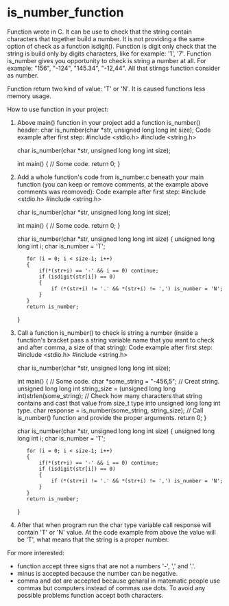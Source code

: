 # is_number_function

Function wrote in C.
It can be use to check that the string contain characters that together build a number.
It is not providing a the same option of check as a function isdigit(). Function is digit only check that the string is build only by digits characters, like for example: '1', '7'.
Function is_number gives you opportunity to check is string a number at all. For example: "156", "-124", "145.34", "-12,44". All that stirngs function consider as number.

Function return two kind of value: 'T' or 'N'. It is caused functions less memory usage.

How to use function in your project:
1. Above main() function in your project add a function is_number() header: char is_number(char *str, unsigned long long int size);
   Code example after first step:
     #include <stdio.h>
     #include <string.h>

     char is_number(char *str, unsigned long long int size);

     int main()
     {
        // Some code.
       return 0;
     }
3. Add a whole function's code from is_number.c beneath your main function (you can keep or remove comments, at the example above comments was reomoved):
  Code example after first step:
     #include <stdio.h>
     #include <string.h>

     char is_number(char *str, unsigned long long int size);

     int main()
     {
        // Some code.
       return 0;
     }

     char is_number(char *str, unsigned long long int size)
      {
          unsigned long long int i;
          char is_number = 'T';
      
          for (i = 0; i < size-1; i++)
          {
              if(*(str+i) == '-' && i == 0) continue;
              if (isdigit(str[i]) == 0)
              {
                  if (*(str+i) != '.' && *(str+i) != ',') is_number = 'N';
              }
          }
          return is_number;
      }
3. Call a function is_number() to check is string a number (inside a function's bracket pass a string variable name that you want to check and after comma, a size of that string):
   Code example after first step:
     #include <stdio.h>
     #include <string.h>

     char is_number(char *str, unsigned long long int size);

     int main()
     {
        // Some code.
       char *some_string = "-456,5";  // Creat string.
       unsigned long long int string_size = (unsigned long long int)strlen(some_string);  // Check how many characters that string contains and cast that value from size_t type into unsigned long long int type.
       char response = is_number(some_string, string_size);  // Call is_number() function and provide the proper arguments.
       return 0;
     }

     char is_number(char *str, unsigned long long int size)
      {
          unsigned long long int i;
          char is_number = 'T';
      
          for (i = 0; i < size-1; i++)
          {
              if(*(str+i) == '-' && i == 0) continue;
              if (isdigit(str[i]) == 0)
              {
                  if (*(str+i) != '.' && *(str+i) != ',') is_number = 'N';
              }
          }
          return is_number;
      }
4. After that when program run the char type variable call response will contain 'T' or 'N' value. At the code example from above the value will be 'T', what means that the string is a proper number.

For more interested:
  - function accept three signs that are not a numbers '-', ',' and '.'.
  - minus is accepted because the number can be negative.
  - comma and dot are accepted because genaral in matematic people use commas but computers instead of commas use dots. To avoid any possible problems function accept both characters.
